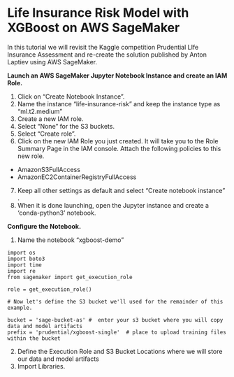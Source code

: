 
# Life Insurance Risk Model with XGBoost on AWS SageMaker
In this tutorial we will revisit the Kaggle competition Prudential LIfe Insurance Assessment and re-create  the solution published by Anton Laptiev using AWS SageMaker. 

__Launch an AWS SageMaker Jupyter Notebook Instance and create an IAM Role.__
1. Click on “Create Notebook Instance”.
2. Name the instance “life-insurance-risk” and keep the instance type as “ml.t2.medium”
3. Create a new IAM role.
4. Select “None” for the S3 buckets.
5. Select “Create role”.
6. Click on the new IAM Role you just created. It will take you to the Role Summary Page in the IAM console. Attach the following policies to this new role. 
 - AmazonS3FullAccess
 - AmazonEC2ContainerRegistryFullAccess
7. Keep all other settings as default and select “Create notebook instance” .
8. When it is done launching, open the Jupyter instance and create a ‘conda-python3’ notebook.

__Configure the Notebook.__ 
1. Name the notebook “xgboost-demo”
```
import os
import boto3
import time
import re
from sagemaker import get_execution_role

role = get_execution_role()

# Now let's define the S3 bucket we'll used for the remainder of this example.

bucket = 'sage-bucket-as' #  enter your s3 bucket where you will copy data and model artifacts
prefix = 'prudential/xgboost-single'  # place to upload training files within the bucket
```
2. Define the Execution Role and S3 Bucket Locations where we will store our data and model artifacts
3. Import Libraries.



